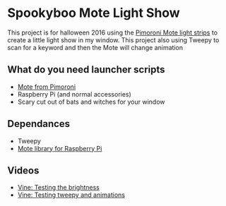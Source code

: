 # Spookyboo Mote Light Show

This project is for halloween 2016 using the [Pimoroni Mote light strips](https://shop.pimoroni.com/products/mote) to create a little light show in my window. This project also using Tweepy to scan for a keyword and then the Mote will change animation

## What do you need launcher scripts

- [Mote from Pimoroni](https://shop.pimoroni.com/products/mote)
- Raspberry Pi (and normal accessories)
- Scary cut out of bats and witches for your window

## Dependances 

- Tweepy
- [Mote library for Raspberry Pi](https://github.com/pimoroni/mote)

## Videos

- [Vine: Testing the brightness](https://vine.co/v/5wQLuKn3i7O)
- [Vine: Testing tweepy and animations](https://vine.co/v/5dzaJvHleIO)
